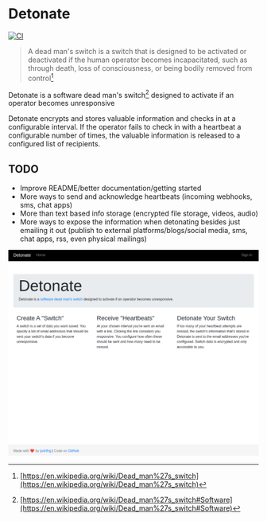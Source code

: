 # Detonate

[![CI](https://github.com/joshfng/detonate/actions/workflows/ci.yml/badge.svg)](https://github.com/joshfng/detonate/actions/workflows/ci.yml)

> A dead man's switch is a switch that is designed to be activated or deactivated if the human operator becomes incapacitated, such as through death, loss of consciousness, or being bodily removed from control[^1]

Detonate is a software dead man's switch[^2] designed to activate if an operator becomes unresponsive

Detonate encrypts and stores valuable information and checks in at a configurable interval. If the operator fails to check in with a heartbeat a configurable number of times, the valuable information is released to a configured list of recipients.

## TODO

- Improve README/better documentation/getting started
- More ways to send and acknowledge heartbeats (incoming webhooks, sms, chat apps)
- More than text based info storage (encrypted file storage, videos, audio)
- More ways to expose the information when detonating besides just emailing it out (publish to external platforms/blogs/social media, sms, chat apps, rss, even physical mailings)

[^1]: [https://en.wikipedia.org/wiki/Dead_man%27s_switch](https://en.wikipedia.org/wiki/Dead_man%27s_switch)
[^2]: [https://en.wikipedia.org/wiki/Dead_man%27s_switch#Software](https://en.wikipedia.org/wiki/Dead_man%27s_switch#Software)

![homepage](img/home2.png)
